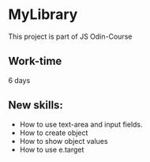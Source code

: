 # MyLibrary
This project is part of JS Odin-Course
## Work-time
6 days
## New skills:
- How to use text-area and input fields.
- How to create object 
- How to show object values
- How to use e.target
